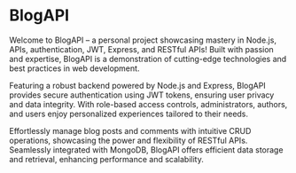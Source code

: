 # BlogAPI

Welcome to BlogAPI – a personal project showcasing mastery in Node.js, APIs, authentication, JWT, Express, and RESTful APIs! Built with passion and expertise, BlogAPI is a demonstration of cutting-edge technologies and best practices in web development.

Featuring a robust backend powered by Node.js and Express, BlogAPI provides secure authentication using JWT tokens, ensuring user privacy and data integrity. With role-based access controls, administrators, authors, and users enjoy personalized experiences tailored to their needs.

Effortlessly manage blog posts and comments with intuitive CRUD operations, showcasing the power and flexibility of RESTful APIs. Seamlessly integrated with MongoDB, BlogAPI offers efficient data storage and retrieval, enhancing performance and scalability.